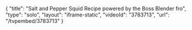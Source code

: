 {
    "title": "Salt and Pepper Squid Recipe powered by the Boss Blender fro",
    "type": "solo",
    "layout": "iframe-static",
    "videoId": "3783713",
    "url": "\/tvpembed\/3783713"
}